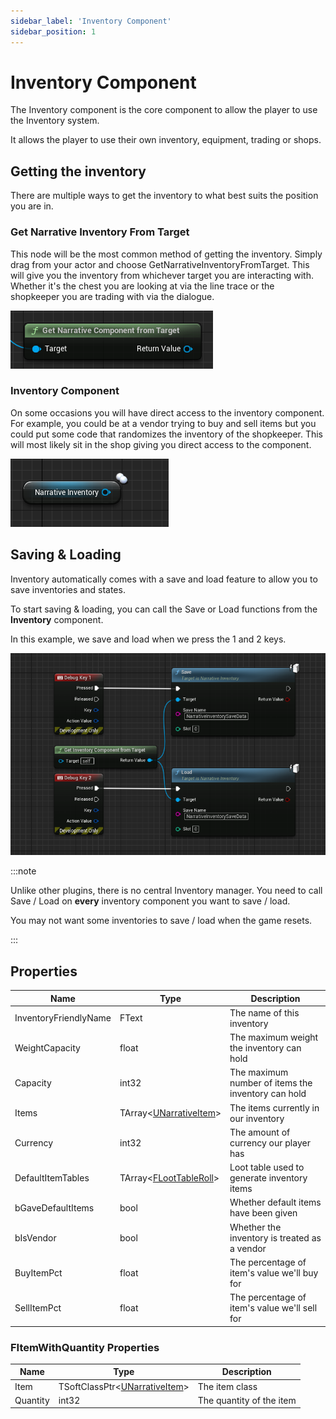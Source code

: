 ```yaml
---
sidebar_label: 'Inventory Component'
sidebar_position: 1
---
```


# Inventory Component

The Inventory component is the core component to allow the player to use the Inventory system.

It allows the player to use their own inventory, equipment, trading or shops.

## Getting the inventory

There are multiple ways to get the inventory to what best suits the position you are in.

### Get Narrative Inventory From Target

This node will be the most common method of getting the inventory. Simply drag from your actor and choose GetNarrativeInventoryFromTarget. This will give you the inventory from whichever target you are interacting with. Whether it's the chest you are looking at via the line trace or the shopkeeper you are trading with via the dialogue.

![inventory-component-from-target.png](/img/inventory/inventory-component-from-target.png)

### Inventory Component

On some occasions you will have direct access to the inventory component. For example, you could be at a vendor trying to buy and sell items but you could put some code that randomizes the inventory of the shopkeeper. This will most likely sit in the shop giving you direct access to the component.

![inventory-component.png](/img/inventory/inventory-component.png)

## Saving & Loading

Inventory automatically comes with a save and load feature to allow you to save inventories and states.

To start saving & loading, you can call the Save or Load functions from the **Inventory** component.

In this example, we save and load when we press the 1 and 2 keys.

![save-load.png](/img/inventory/save-load.png)

:::note

Unlike other plugins, there is no central Inventory manager. You need to call Save / Load on **every** inventory component you want to save / load.

You may not want some inventories to save / load when the game resets.

:::

## Properties

| Name                  | Type                                          | Description                                        |
|-----------------------|-----------------------------------------------|----------------------------------------------------|
| InventoryFriendlyName | FText                                         | The name of this inventory                         |
| WeightCapacity        | float                                         | The maximum weight the inventory can hold          |
| Capacity              | int32                                         | The maximum number of items the inventory can hold |
| Items                 | TArray\<[UNarrativeItem](../items)\>          | The items currently in our inventory               |
| Currency              | int32                                         | The amount of currency our player has              |
| DefaultItemTables     | TArray\<[FLootTableRoll](../loot-tables.md)\> | Loot table used to generate inventory items        |
| bGaveDefaultItems     | bool                                          | Whether default items have been given              |
| bIsVendor             | bool                                          | Whether the inventory is treated as a vendor       |
| BuyItemPct            | float                                         | The percentage of item's value we'll buy for       |
| SellItemPct           | float                                         | The percentage of item's value we'll sell for      |

### FItemWithQuantity Properties

| Name     | Type                                        | Description              |
|----------|---------------------------------------------|--------------------------|
| Item     | TSoftClassPtr\<[UNarrativeItem](../items)\> | The item class           |
| Quantity | int32                                       | The quantity of the item |

